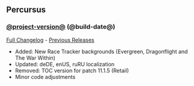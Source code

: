 ## Percursus
### [@project-version@](https://github.com/wow-addon-dev/Percursus/tree/@project-version@) (@build-date@)
[Full Changelog](@full-changelog@) - [Previous Releases](https://github.com/wow-addon-dev/Percursus/releases)

- Added: New Race Tracker backgrounds (Evergreen, Dragonflight and The War Within)
- Updated: deDE, enUS, ruRU localization
- Removed: TOC version for patch 11.1.5 (Retail)
- Minor code adjustments
